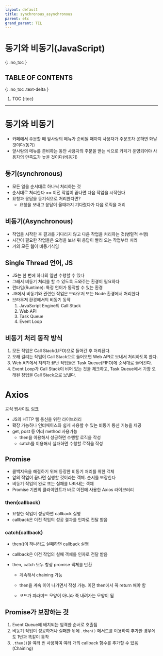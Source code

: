 ```yaml
---
layout: default
title: synchronous_asynchronous
parent: etc
grand_parent: TIL
---
```


# 동기와 비동기(JavaScript)
{: .no_toc }

## TABLE OF CONTENTS
{: .no_toc .text-delta }

1. TOC
{:toc}

---
# 동기와 비동기
- 카페에서 주문할 때 앞사람의 메뉴가 준비될 때까지 사용자가 주문조차 못하면 화날 것이다(동기)
- 앞사람의 메뉴를 준비하는 동안 사용자의 주문을 받는 식으로 카페가 운영되어야 사용자의 만족도가 높을 것이다(비동기)

## 동기(synchronous)

- 모든 일을 순서대로 하나씩 처리하는 것
- 순서대로 처리한다 == 이전 작업이 끝나면 다음 작업을 시작한다
- 요청과 응답을 동기식으로 처리한다면?
    - 요청을 보내고 응답이 올때까지 기다렸다가 다음 로직을 처리

## 비동기(Asynchronous)

- 작업을 시작한 후 결과를 기다리지 않고 다음 작업을 처리하는 것(병렬적 수행)
- 시간이 필요한 작업들은 요청을 보낸 뒤 응답이 빨리 오는 작업부터 처리
- 거의 모든 웹이 비동기식임

## Single Thread 언어, JS

- JS는 한 번에 하나의 일만 수행할 수 있다
- 그래서 비동기 처리를 할 수 있도록 도와주는 환경이 필요하다
- 런타임(Runtime): 특정 언어가 동작할 수 있는 환경
- JS에서 비동기와 관련한 작업은 브라우저 또는 Node 환경에서 처리한다
- 브라우저 환경에서의 비동기 동작
    1. JavaScript Engine의 Call Stack
    2. Web API
    3. Task Queue
    4. Event Loop

## 비동기 처리 동작 방식
1. 모든 작업은 Call Stack(LIFO)으로 들어간 후 처리된다.
2. 오래 걸리는 작업이 Call Stack으로 들어오면 Web API로 보내서 처리하도록 한다.
3. Web API에서 처리가 끝난 작업들은 Task Queue(FIFO)에 순서대로 들어간다.
4. Event Loop가 Call Stack이 비어 있는 것을 체크하고, Task Queue에서 가장 오래된 장업을 Call Stack으로 보낸다.


# Axios 
공식 웹사이트 [링크](https://axios-http.com/kr/docs/intro)

- JS의 HTTP 웹 통신을 위한 라이브러리
- 확장 가능하나 인터페이스와 쉽게 사용할 수 있는 비동기 통신 기능을 제공
- get, post 등 여러 method 사용가능
    - then을 이용해서 성공하면 수행할 로직을 작성
    - catch를 이용해서 실패하면 수행할 로직을 작성


## Promise

- 콜백지옥을 해결하기 위해 등장한 비동기 처리를 위한 객체
- 앞의 작업이 끝나면 실행할 것이라는 객체. 순서를 보장한다
- 비동기 작업의 완료 또는 실패를 나타내는 객체
- Promise 기반의 클라이언트가 바로 이전에 사용한 Axios 라이브러리

### then(callback)

- 요청한 작업이 성공하면 callback 실행
- callback은 이전 작업의 성공 결과를 인자로 전달 받음

### catch(callback)

- then()이 하나라도 실패하면 callback 실행
- callback은 이전 작업의 실패 객체를 인자로 전달 받음

- then, catch 모두 항상 promise 객체를 반환
    
  - 계속해서 chaining 가능
    
  - then을 계속 이어 나가면서 작성 가능. 이전 then에서 꼭 return 해야 함
    
  - 코드가 피라미드 모양이 아니라 쭉 내려가는 모양이 됨
    

## Promise가 보장하는 것

1. Event Queue에 배치되는 엄격한 순서로 호출됨
2. 비동기 작업이 성공하거나 실패한 뒤에 `.then()` 메서드를 이용하여 추가한 경우에도 1번과 똑같이 동작
3. `.then()`을 여러 번 사용하여 여러 개의 callback 함수를 추가할 수 있음(Chaining)